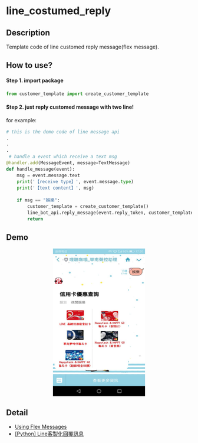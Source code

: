 # line_costumed_reply

## Description
Template code of line customed reply message(flex message).

## How to use?
#### Step 1. import package
```python 
from customer_template import create_customer_template
```
#### Step 2. just reply customed message with two line!
for example:
```python
# this is the demo code of line message api
.
.
.
 # handle a event which receive a text msg
@handler.add(MessageEvent, message=TextMessage)
def handle_message(event):
    msg = event.message.text
    print('【receive type】', event.message.type)
    print('【text content】', msg)
    
    if msg == "娛樂":
        customer_template = create_customer_template()
        line_bot_api.reply_message(event.reply_token, customer_template)
        return
```
## Demo
<p align="center"><img src="./img/1.jpg" height="400" width="250"></p>

## Detail
- [Using Flex Messages](https://developers.line.biz/en/docs/messaging-api/using-flex-messages/)
- [[Python] Line客製化回覆訊息](https://john850512.wordpress.com/2019/02/02/python-line%E5%AE%A2%E8%A3%BD%E5%8C%96%E5%9B%9E%E8%A6%86%E8%A8%8A%E6%81%AF/)
